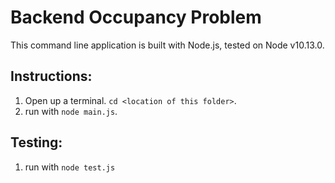 # Backend Occupancy Problem
This command line application is built with Node.js, tested on Node v10.13.0.

## Instructions:
1. Open up a terminal. `cd <location of this folder>`.
2. run with `node main.js`.

## Testing:
1. run with `node test.js`
